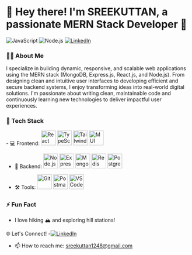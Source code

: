 <h1>👋 Hey there! I'm SREEKUTTAN, a passionate MERN Stack Developer 🚀</h1>


![JavaScript](https://img.shields.io/badge/-JavaScript-black?style=flat-square&logo=javascript)
![Node.js](https://img.shields.io/badge/-Node.js-black?style=flat-square&logo=node.js)
[![LinkedIn](https://img.shields.io/badge/-LinkedIn-blue?style=flat-square&logo=Linkedin&logoColor=white&link=https://www.linkedin.com/in/sreekuttan-n/)](https://www.linkedin.com/in/sreekuttan-n/)

### 👨‍💻 About Me

I specialize in building dynamic, responsive, and scalable web applications using the MERN stack (MongoDB, Express.js, React.js, and Node.js). From designing clean and intuitive user interfaces to developing efficient and secure backend systems, I enjoy transforming ideas into real-world digital solutions. I'm passionate about writing clean, maintainable code and continuously learning new technologies to deliver impactful user experiences.



### 🚀 Tech Stack

<p align="left">
- 💻 Frontend:
  <img src="https://cdn.jsdelivr.net/gh/devicons/devicon/icons/react/react-original.svg" height="40" alt="React" />
  <img src="https://cdn.jsdelivr.net/gh/devicons/devicon/icons/typescript/typescript-original.svg" height="40" alt="TypeScript" />
  <img src="https://cdn.jsdelivr.net/gh/devicons/devicon/icons/tailwindcss/tailwindcss-plain.svg" height="40" alt="Tailwind CSS" />
  <img src="https://cdn.jsdelivr.net/gh/devicons/devicon/icons/materialui/materialui-original.svg" height="40" alt="MUI" />



- 🔧 Backend: 
  <img src="https://cdn.jsdelivr.net/gh/devicons/devicon/icons/nodejs/nodejs-original.svg" height="40" alt="Node.js" />
  <img src="https://cdn.jsdelivr.net/gh/devicons/devicon/icons/express/express-original.svg" height="40" alt="Express.js" />
  <img src="https://cdn.jsdelivr.net/gh/devicons/devicon/icons/mongodb/mongodb-original.svg" height="40" alt="MongoDB" />
  <img src="https://cdn.jsdelivr.net/gh/devicons/devicon/icons/redis/redis-original.svg" height="40" alt="Redis" />
  <img src="https://cdn.jsdelivr.net/gh/devicons/devicon/icons/postgresql/postgresql-original.svg" height="40" alt="PostgreSQL" />



- 🛠️ Tools:
  <img src="https://cdn.jsdelivr.net/gh/devicons/devicon/icons/git/git-original.svg" height="40" alt="Git" />
  <img src="https://cdn.jsdelivr.net/gh/devicons/devicon/icons/postman/postman-icon.svg" height="40" alt="Postman" />
  <img src="https://cdn.jsdelivr.net/gh/devicons/devicon/icons/vscode/vscode-original.svg" height="40" alt="VS Code" />
</p>



### ⚡ Fun Fact
- I love hiking 🏔️ and exploring hill stations!

🌐 Let's Connect!
-[![LinkedIn](https://img.shields.io/badge/-LinkedIn-blue?style=flat-square&logo=Linkedin&logoColor=white&link=https://www.linkedin.com/in/sreekuttan-n/)](https://www.linkedin.com/in/sreekuttan-n/)
- 📫 How to reach me: sreekuttan1248@gmail.com
